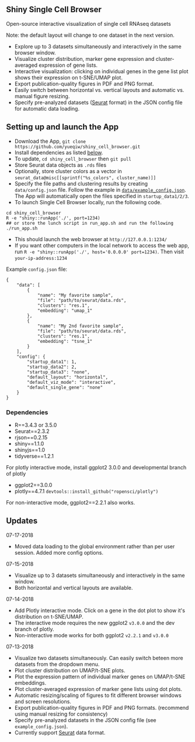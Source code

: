 
## Shiny Single Cell Browser

Open-source interactive visualization of single cell RNAseq datasets

Note: the default layout will change to one dataset in the next version. 

  - Explore up to 3 datasets simultaneously and interactively in the same browser window. 
  - Visualize cluster distribution, marker gene expression and cluster-averaged expression of gene lists. 
  - Interactive visualization: clicking on individual genes in the gene list plot shows their expression on t-SNE/UMAP plot. 
  - Export publication-quality figures in PDF and PNG format. 
  - Easily switch between horizontal vs. vertical layouts and automatic vs. manual figure resizing. 
  - Specify pre-analyzed datasets ([Seurat](https://github.com/satijalab/seurat) format) in the JSON config file for automatic data loading.


## Setting up and launch the App
  
  - Download the App, `git clone https://github.com/yueqiw/shiny_cell_browser.git`
  - Install dependencies as listed [below](#dependencies). 
  - To update, `cd shiny_cell_browser` then `git pull`
  - Store Seurat data objects as `.rds` files 
  - Optionally, store cluster colors as a vector in `seurat_data@misc[[sprintf("%s_colors", cluster_name)]]`
  - Specify the file paths and clustering results by creating `data/config.json` file. Follow the example in [`data/example_config.json`](data/example_config.json). The App will automatically open the files specified in `startup_data1/2/3`. 
  - To launch Single Cell Browser locally, run the following code.  
  ```
  cd shiny_cell_browser
  R -e "shiny::runApp('./', port=1234)
  ## or store the lunch script in run_app.sh and run the following
  ./run_app.sh 
  ```
  - This should launch the web browser at `http://127.0.0.1:1234/`
  - If you want other computers in the local network to access the web app, run `R -e "shiny::runApp('./', host='0.0.0.0' port=1234)`. Then visit `your-ip-address:1234`
  
Example `config.json` file: 

```
{
    "data": [
        {
            "name": "My favorite sample",
            "file": "path/to/seurat/data.rds",
            "clusters": "res.1",
            "embedding": "umap_1"
        },
        {
            "name": "My 2nd favorite sample",
            "file": "path/to/seurat/data.rds",
            "clusters": "res.1",
            "embedding": "tsne_1"
        }
    ],
    "config": {
        "startup_data1": 1,
        "startup_data2": 2,
        "startup_data3": "none",
        "default_layout": "horizontal",
        "default_viz_mode": "interactive",
        "default_single_gene": "none"
    }
}
```

### Dependencies

  - R==3.4.3 or 3.5.0
  - Seurat==2.3.2
  - rjson==0.2.15
  - shiny==1.1.0
  - shinyjs==1.0
  - tidyverse==1.2.1

For plotly interactive mode, install ggplot2 3.0.0 and developmental branch of plotly
  - ggplot2==3.0.0
  - plotly==4.7.1  `devtools::install_github("ropensci/plotly")`

For non-interactive mode, ggplot2==2.2.1 also works. 
  
## Updates

07-17-2018
  - Moved data loading to the global environment rather than per user session. Added more config options. 
  
07-15-2018
  - Visualize up to 3 datasets simultaneously and interactively in the same window. 
  - Both horizontal and vertical layouts are available. 

07-14-2018

  - Add Plotly interactive mode. Click on a gene in the dot plot to show it's distribution on t-SNE/UMAP.
  - The interactive mode requires the new ggplot2 `v3.0.0` and the dev branch of plotly. 
  - Non-interactive mode works for both ggplot2 `v2.2.1` and `v3.0.0`

07-13-2018

  - Visualize two datasets simultaneously. Can easily switch beteen more datasets from the dropdown menu.
  - Plot cluster distribution on UMAP/t-SNE plots.
  - Plot the expression pattern of individual marker genes on UMAP/t-SNE embeddings.
  - Plot cluster-averaged expression of marker gene lists using dot plots.
  - Automatic resizing/scaling of figures to fit different browser windows and screen resolutions.
  - Export publication-quality figures in PDF and PNG formats. (recommend using manual resizing for consistency)
  - Specify pre-analyzed datasets in the JSON config file (see `example_config.json`).
  - Currently support [Seurat](https://github.com/satijalab/seurat) data format.



